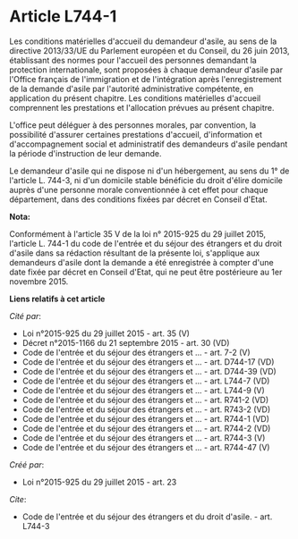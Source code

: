 # Article L744-1

Les conditions matérielles d'accueil du demandeur d'asile, au sens de la directive 2013/33/UE du Parlement européen et du
Conseil, du 26 juin 2013, établissant des normes pour l'accueil des personnes demandant la protection internationale, sont
proposées à chaque demandeur d'asile par l'Office français de l'immigration et de l'intégration après l'enregistrement de la
demande d'asile par l'autorité administrative compétente, en application du présent chapitre. Les conditions matérielles
d'accueil comprennent les prestations et l'allocation prévues au présent chapitre. 

L'office peut déléguer à des personnes morales, par convention, la possibilité d'assurer certaines prestations d'accueil,
d'information et d'accompagnement social et administratif des demandeurs d'asile pendant la période d'instruction de leur
demande. 

Le demandeur d'asile qui ne dispose ni d'un hébergement, au sens du 1° de l'article L. 744-3, ni d'un domicile stable
bénéficie du droit d'élire domicile auprès d'une personne morale conventionnée à cet effet pour chaque département, dans des
conditions fixées par décret en Conseil d'Etat.

**Nota:**

Conformément à l'article 35 V de la loi n° 2015-925 du 29 juillet 2015, l'article L. 744-1 du code de l'entrée et du séjour
des étrangers et du droit d'asile dans sa rédaction résultant de la présente loi, s'applique aux demandeurs d'asile dont la
demande a été enregistrée à compter d'une date fixée par décret en Conseil d'Etat, qui ne peut être postérieure au 1er
novembre 2015.

**Liens relatifs à cet article**

_Cité par_:

  - Loi n°2015-925 du 29 juillet 2015 - art. 35 (V)
  - Décret n°2015-1166 du 21 septembre 2015 - art. 30 (VD)
  - Code de l'entrée et du séjour des étrangers et ... - art. 7-2 (V)
  - Code de l'entrée et du séjour des étrangers et ... - art. D744-17 (VD)
  - Code de l'entrée et du séjour des étrangers et ... - art. D744-39 (VD)
  - Code de l'entrée et du séjour des étrangers et ... - art. L744-7 (VD)
  - Code de l'entrée et du séjour des étrangers et ... - art. L744-9 (V)
  - Code de l'entrée et du séjour des étrangers et ... - art. R741-2 (VD)
  - Code de l'entrée et du séjour des étrangers et ... - art. R743-2 (VD)
  - Code de l'entrée et du séjour des étrangers et ... - art. R744-1 (VD)
  - Code de l'entrée et du séjour des étrangers et ... - art. R744-2 (VD)
  - Code de l'entrée et du séjour des étrangers et ... - art. R744-3 (V)
  - Code de l'entrée et du séjour des étrangers et ... - art. R744-47 (V)

_Créé par_:

  - Loi n°2015-925 du 29 juillet 2015 - art. 23

_Cite_:

  - Code de l'entrée et du séjour des étrangers et du droit d'asile. - art. L744-3
